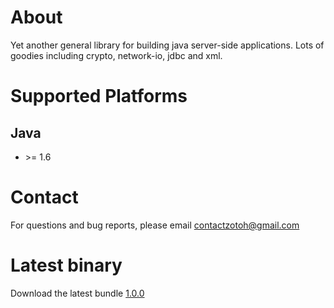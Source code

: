 # About
Yet another general library for building java server-side applications. Lots of goodies including crypto, network-io, jdbc and xml.

# Supported Platforms
## Java
* &gt;= 1.6

# Contact
For questions and bug reports, please email [contactzotoh@gmail.com](mailto:contactzotoh@gmail.com)

# Latest binary
Download the latest bundle [1.0.0](http://www.zotoh.com/packages/fxcore/stable/1.0.0/fxcore-1.0.0.zip)


